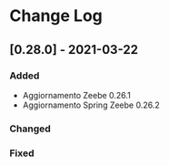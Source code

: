 # Change Log
## [0.28.0] - 2021-03-22

### Added

- Aggiornamento Zeebe 0.26.1
- Aggiornamento Spring Zeebe 0.26.2

### Changed
### Fixed